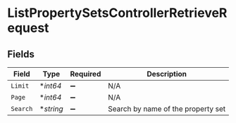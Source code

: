 # ListPropertySetsControllerRetrieveRequest


## Fields

| Field                              | Type                               | Required                           | Description                        |
| ---------------------------------- | ---------------------------------- | ---------------------------------- | ---------------------------------- |
| `Limit`                            | **int64*                           | :heavy_minus_sign:                 | N/A                                |
| `Page`                             | **int64*                           | :heavy_minus_sign:                 | N/A                                |
| `Search`                           | **string*                          | :heavy_minus_sign:                 | Search by name of the property set |